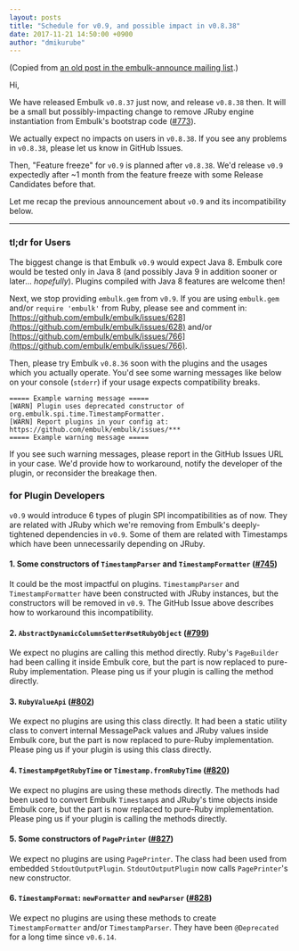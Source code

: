 ```yaml
---
layout: posts
title: "Schedule for v0.9, and possible impact in v0.8.38"
date: 2017-11-21 14:50:00 +0900
author: "dmikurube"
---
```


(Copied from [an old post in the embulk-announce mailing list](https://groups.google.com/d/msg/embulk-announce/vj33_9uc75U/jVAL376aCAAJ).)

Hi,

We have released Embulk `v0.8.37` just now, and release `v0.8.38` then. It will be a small but possibly-impacting change to remove JRuby engine instantiation from Embulk's bootstrap code ([#773](https://github.com/embulk/embulk/pull/773)).

We actually expect no impacts on users in `v0.8.38`. If you see any problems in `v0.8.38`, please let us know in GitHub Issues.

Then, "Feature freeze" for `v0.9` is planned after `v0.8.38`. We'd release `v0.9` expectedly after ~1 month from the feature freeze with some Release Candidates before that.

Let me recap the previous announcement about `v0.9` and its incompatibility below.

----

### tl;dr for Users

The biggest change is that Embulk `v0.9` would expect Java 8. Embulk core would be tested only in Java 8 (and possibly Java 9 in addition sooner or later... *hopefully*). Plugins compiled with Java 8 features are welcome then!

Next, we stop providing `embulk.gem` from `v0.9`. If you are using `embulk.gem` and/or `require 'embulk'` from Ruby, please see and comment in: [https://github.com/embulk/embulk/issues/628](https://github.com/embulk/embulk/issues/628) and/or [https://github.com/embulk/embulk/issues/766](https://github.com/embulk/embulk/issues/766).

Then, please try Embulk `v0.8.36` soon with the plugins and the usages which you actually operate. You'd see some warning messages like below on your console (`stderr`) if your usage expects compatibility breaks.

```
===== Example warning message =====
[WARN] Plugin uses deprecated constructor of org.embulk.spi.time.TimestampFormatter.
[WARN] Report plugins in your config at: https://github.com/embulk/embulk/issues/***
===== Example warning message =====
```

If you see such warning messages, please report in the GitHub Issues URL in your case. We'd provide how to workaround, notify the developer of the plugin, or reconsider the breakage then.

### for Plugin Developers

`v0.9` would introduce 6 types of plugin SPI incompatibilities as of now. They are related with JRuby which we're removing from Embulk's deeply-tightened dependencies in `v0.9`. Some of them are related with Timestamps which have been unnecessarily depending on JRuby.

#### 1. Some constructors of `TimestampParser` and `TimestampFormatter` ([#745](https://github.com/embulk/embulk/issues/745))

It could be the most impactful on plugins. `TimestampParser` and `TimestampFormatter` have been constructed with JRuby instances, but the constructors will be removed in `v0.9`. The GitHub Issue above describes how to workaround this incompatibility.

#### 2. `AbstractDynamicColumnSetter#setRubyObject` ([#799](https://github.com/embulk/embulk/issues/799))

We expect no plugins are calling this method directly. Ruby's `PageBuilder` had been calling it inside Embulk core, but the part is now replaced to pure-Ruby implementation. Please ping us if your plugin is calling the method directly.

#### 3. `RubyValueApi` ([#802](https://github.com/embulk/embulk/issues/802))

We expect no plugins are using this class directly. It had been a static utility class to convert internal MessagePack values and JRuby values inside Embulk core, but the part is now replaced to pure-Ruby implementation. Please ping us if your plugin is using this class directly.

#### 4. `Timestamp#getRubyTime` or `Timestamp.fromRubyTime` ([#820](https://github.com/embulk/embulk/issues/820))

We expect no plugins are using these methods directly. The methods had been used to convert Embulk `Timestamp`s and JRuby's time objects inside Embulk core, but the part is now replaced to pure-Ruby implementation. Please ping us if your plugin is calling the methods directly.

#### 5. Some constructors of `PagePrinter` ([#827](https://github.com/embulk/embulk/issues/827))

We expect no plugins are using `PagePrinter`. The class had been used from embedded `StdoutOutputPlugin`. `StdoutOutputPlugin` now calls `PagePrinter`'s new constructor.

#### 6. `TimestampFormat`: `newFormatter` and `newParser` ([#828](https://github.com/embulk/embulk/issues/828))

We expect no plugins are using these methods to create `TimestampFormatter` and/or `TimestampParser`. They have been `@Deprecated` for a long time since `v0.6.14`.
